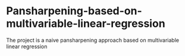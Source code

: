 # Pansharpening-based-on-multivariable-linear-regression
The project is a naive pansharpening approach based on multivariable linear regression
